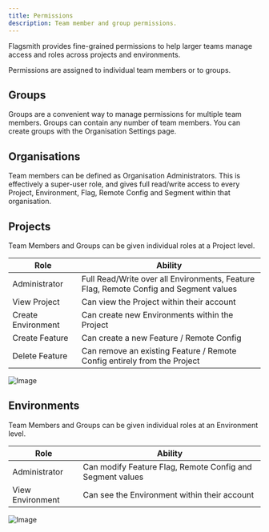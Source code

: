 ```yaml
---
title: Permissions
description: Team member and group permissions.
---
```


Flagsmith provides fine-grained permissions to help larger teams manage access and roles across projects and
environments.

Permissions are assigned to individual team members or to groups.

## Groups

Groups are a convenient way to manage permissions for multiple team members. Groups can contain any number of team
members. You can create groups with the Organisation Settings page.

## Organisations

Team members can be defined as Organisation Administrators. This is effectively a super-user role, and gives full
read/write access to every Project, Environment, Flag, Remote Config and Segment within that organisation.

## Projects

Team Members and Groups can be given individual roles at a Project level.

| **Role**           | **Ability**                                                                           |
| ------------------ | ------------------------------------------------------------------------------------- |
| Administrator      | Full Read/Write over all Environments, Feature Flag, Remote Config and Segment values |
| View Project       | Can view the Project within their account                                             |
| Create Environment | Can create new Environments within the Project                                        |
| Create Feature     | Can create a new Feature / Remote Config                                              |
| Delete Feature     | Can remove an existing Feature / Remote Config entirely from the Project              |

![Image](/img/project-permissions.png)

## Environments

Team Members and Groups can be given individual roles at an Environment level.

| **Role**         | **Ability**                                               |
| ---------------- | --------------------------------------------------------- |
| Administrator    | Can modify Feature Flag, Remote Config and Segment values |
| View Environment | Can see the Environment within their account              |

![Image](/img/environment-permissions.png)
